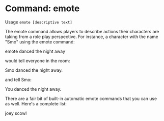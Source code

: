 # Command: emote
Usage `emote [descriptive text]`

The emote command allows players to describe actions their characters are taking
from a role play perspective. For instance, a character with the name "Smo"
using the emote command:

  emote danced the night away

would tell everyone in the room:

  Smo danced the night away.

and tell Smo:

  You danced the night away.

There are a fair bit of built-in automatic emote commands that you can use as
well. Here's a complete list:

  joey scowl
